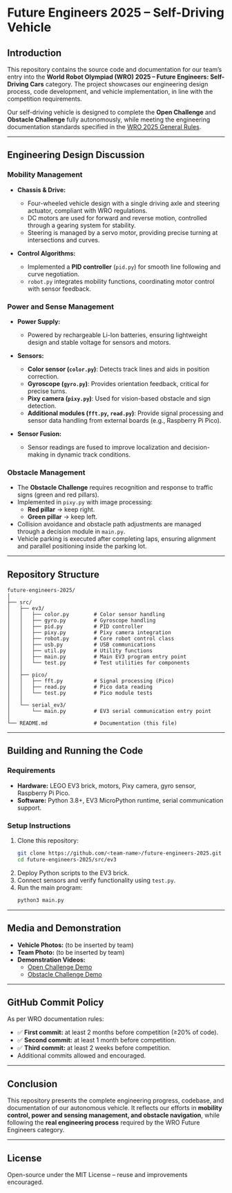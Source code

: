 # Future Engineers 2025 – Self-Driving Vehicle

## Introduction
This repository contains the source code and documentation for our team’s entry into the **World Robot Olympiad (WRO) 2025 – Future Engineers: Self-Driving Cars** category. The project showcases our engineering design process, code development, and vehicle implementation, in line with the competition requirements.

Our self-driving vehicle is designed to complete the **Open Challenge** and **Obstacle Challenge** fully autonomously, while meeting the engineering documentation standards specified in the [WRO 2025 General Rules](https://wro-association.org/wp-content/uploads/WRO-2025-Future-Engineers-Self-Driving-Cars-General-Rules.pdf).

---

## Engineering Design Discussion

### Mobility Management
- **Chassis & Drive:**
  - Four-wheeled vehicle design with a single driving axle and steering actuator, compliant with WRO regulations.
  - DC motors are used for forward and reverse motion, controlled through a gearing system for stability.
  - Steering is managed by a servo motor, providing precise turning at intersections and curves.

- **Control Algorithms:**
  - Implemented a **PID controller** (`pid.py`) for smooth line following and curve negotiation.
  - `robot.py` integrates mobility functions, coordinating motor control with sensor feedback.

### Power and Sense Management
- **Power Supply:**
  - Powered by rechargeable Li-Ion batteries, ensuring lightweight design and stable voltage for sensors and motors.

- **Sensors:**
  - **Color sensor (`color.py`)**: Detects track lines and aids in position correction.
  - **Gyroscope (`gyro.py`)**: Provides orientation feedback, critical for precise turns.
  - **Pixy camera (`pixy.py`)**: Used for vision-based obstacle and sign detection.
  - **Additional modules (`fft.py`, `read.py`)**: Provide signal processing and sensor data handling from external boards (e.g., Raspberry Pi Pico).

- **Sensor Fusion:**
  - Sensor readings are fused to improve localization and decision-making in dynamic track conditions.

### Obstacle Management
- The **Obstacle Challenge** requires recognition and response to traffic signs (green and red pillars).
- Implemented in `pixy.py` with image processing:
  - **Red pillar** → keep right.
  - **Green pillar** → keep left.
- Collision avoidance and obstacle path adjustments are managed through a decision module in `main.py`.
- Vehicle parking is executed after completing laps, ensuring alignment and parallel positioning inside the parking lot.

---

## Repository Structure
```
future-engineers-2025/
│
├── src/
│   ├── ev3/
│   │   ├── color.py        # Color sensor handling
│   │   ├── gyro.py         # Gyroscope handling
│   │   ├── pid.py          # PID controller
│   │   ├── pixy.py         # Pixy camera integration
│   │   ├── robot.py        # Core robot control class
│   │   ├── usb.py          # USB communications
│   │   ├── util.py         # Utility functions
│   │   ├── main.py         # Main EV3 program entry point
│   │   └── test.py         # Test utilities for components
│   │
│   ├── pico/
│   │   ├── fft.py          # Signal processing (Pico)
│   │   ├── read.py         # Pico data reading
│   │   └── test.py         # Pico module tests
│   │
│   └── serial_ev3/
│       └── main.py         # EV3 serial communication entry point
│
└── README.md               # Documentation (this file)
```

---

## Building and Running the Code
### Requirements
- **Hardware:** LEGO EV3 brick, motors, Pixy camera, gyro sensor, Raspberry Pi Pico.
- **Software:** Python 3.8+, EV3 MicroPython runtime, serial communication support.

### Setup Instructions
1. Clone this repository:
   ```bash
   git clone https://github.com/<team-name>/future-engineers-2025.git
   cd future-engineers-2025/src/ev3
   ```
2. Deploy Python scripts to the EV3 brick.
3. Connect sensors and verify functionality using `test.py`.
4. Run the main program:
   ```bash
   python3 main.py
   ```

---

## Media and Demonstration
- **Vehicle Photos:** (to be inserted by team)
- **Team Photo:** (to be inserted by team)
- **Demonstration Videos:**
  - [Open Challenge Demo](https://youtube.com/...)  
  - [Obstacle Challenge Demo](https://youtube.com/...)

---

## GitHub Commit Policy
As per WRO documentation rules:
- ✅ **First commit:** at least 2 months before competition (≥20% of code).  
- ✅ **Second commit:** at least 1 month before competition.  
- ✅ **Third commit:** at least 2 weeks before competition.  
- Additional commits allowed and encouraged.

---

## Conclusion
This repository presents the complete engineering progress, codebase, and documentation of our autonomous vehicle. It reflects our efforts in **mobility control, power and sensing management, and obstacle navigation**, while following the **real engineering process** required by the WRO Future Engineers category.

---

## License
Open-source under the MIT License – reuse and improvements encouraged.

